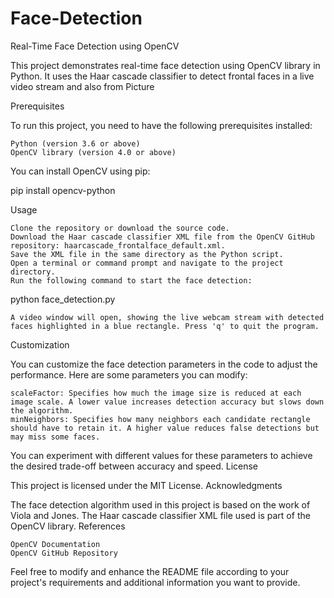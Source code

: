 # Face-Detection
Real-Time Face Detection using OpenCV

This project demonstrates real-time face detection using OpenCV library in Python. It uses the Haar cascade classifier to detect frontal faces in a live video stream and also from Picture

Prerequisites

To run this project, you need to have the following prerequisites installed:

    Python (version 3.6 or above)
    OpenCV library (version 4.0 or above)

You can install OpenCV using pip:

pip install opencv-python

Usage

    Clone the repository or download the source code.
    Download the Haar cascade classifier XML file from the OpenCV GitHub repository: haarcascade_frontalface_default.xml.
    Save the XML file in the same directory as the Python script.
    Open a terminal or command prompt and navigate to the project directory.
    Run the following command to start the face detection:

python face_detection.py

    A video window will open, showing the live webcam stream with detected faces highlighted in a blue rectangle. Press 'q' to quit the program.

Customization

You can customize the face detection parameters in the code to adjust the performance. Here are some parameters you can modify:

    scaleFactor: Specifies how much the image size is reduced at each image scale. A lower value increases detection accuracy but slows down the algorithm.
    minNeighbors: Specifies how many neighbors each candidate rectangle should have to retain it. A higher value reduces false detections but may miss some faces.

You can experiment with different values for these parameters to achieve the desired trade-off between accuracy and speed.
License

This project is licensed under the MIT License.
Acknowledgments

The face detection algorithm used in this project is based on the work of Viola and Jones. The Haar cascade classifier XML file used is part of the OpenCV library.
References

    OpenCV Documentation
    OpenCV GitHub Repository

Feel free to modify and enhance the README file according to your project's requirements and additional information you want to provide.
